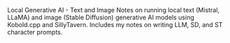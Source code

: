 Local Generative AI - Text and Image
Notes on running local text (Mistral, LLaMA) and image (Stable Diffusion) generative AI models using Kobold.cpp and SillyTavern. Includes my notes on writing LLM, SD, and ST character prompts.
